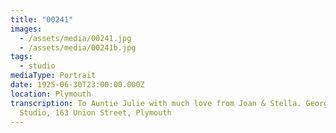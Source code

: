 ```yaml
---
title: "00241"
images:
  - /assets/media/00241.jpg
  - /assets/media/00241b.jpg
tags:
  - studio
mediaType: Portrait
date: 1925-06-30T23:00:00.000Z
location: Plymouth
transcription: To Auntie Julie with much love from Joan & Stella. George's
  Studio, 163 Union Street, Plymouth
---
```

